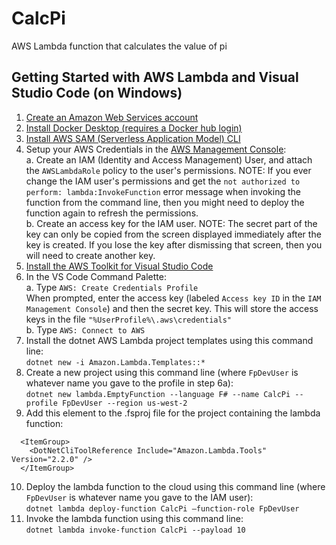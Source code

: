 # CalcPi
AWS Lambda function that calculates the value of pi

## Getting Started with AWS Lambda and Visual Studio Code (on Windows)
1. [Create an Amazon Web Services account](https://aws.amazon.com/)
2. [Install Docker Desktop (requires a Docker hub login)](https://www.docker.com/products/docker-desktop)
3. [Install AWS SAM (Serverless Application Model) CLI](https://docs.aws.amazon.com/serverless-application-model/latest/developerguide/serverless-sam-cli-install.html)
4. Setup your AWS Credentials in the [AWS Management Console](https://console.aws.amazon.com/iam):  
  a. Create an IAM (Identity and Access Management) User, and attach the `AWSLambdaRole` policy to the user's permissions. NOTE: If you ever change the IAM user's permissions and get the `not authorized to perform: lambda:InvokeFunction` error message when invoking the function from the command line, then you might need to deploy the function again to refresh the permissions.  
  b. Create an access key for the IAM user. NOTE: The secret part of the key can only be copied from the screen displayed immediately after the key is created. If you lose the key after dismissing that screen, then you will need to create another key.  
5. [Install the AWS Toolkit for Visual Studio Code](https://docs.aws.amazon.com/toolkit-for-vscode/latest/userguide/getting-started.html)  
6. In the VS Code Command Palette:  
  a. Type `AWS: Create Credentials Profile`  
  When prompted, enter the access key (labeled `Access key ID` in the `IAM Management Console`) and then the secret key. This will store the access keys in the file `"%UserProfile%\.aws\credentials"`  
  b. Type `AWS: Connect to AWS`  
7. Install the dotnet AWS Lambda project templates using this command line:  
```dotnet new -i Amazon.Lambda.Templates::*```  
8. Create a new project using this command line (where `FpDevUser` is whatever name you gave to the profile in step 6a):  
```dotnet new lambda.EmptyFunction --language F# --name CalcPi --profile FpDevUser --region us-west-2```
9. Add this element to the .fsproj file for the project containing the lambda function:
```  
  <ItemGroup>
    <DotNetCliToolReference Include="Amazon.Lambda.Tools" Version="2.2.0" />
  </ItemGroup>
```
10. Deploy the lambda function to the cloud using this command line (where `FpDevUser` is whatever name you gave to the IAM user):  
```dotnet lambda deploy-function CalcPi –function-role FpDevUser```
11. Invoke the lambda function using this command line:  
```dotnet lambda invoke-function CalcPi --payload 10```
